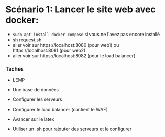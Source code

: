 # Scénario 1: Lancer le site web avec docker:
- `sudo apt install docker-compose` si vous ne l'avez pas encore installé
- sh request.sh
- aller voir sur https://localhost:8080 (pour web1) ou https://localhost:8081 (pour web2)
- aller voir sur https://localhost:8082 (pour le load balancer)


### Taches
- LEMP


- Une base de données
- Configurer les serveurs 
- Configurer le load balancer (contient le WAF)
- Avancer sur le latex
- Utiliser un .sh pour rajouter des serveurs et le configurer
